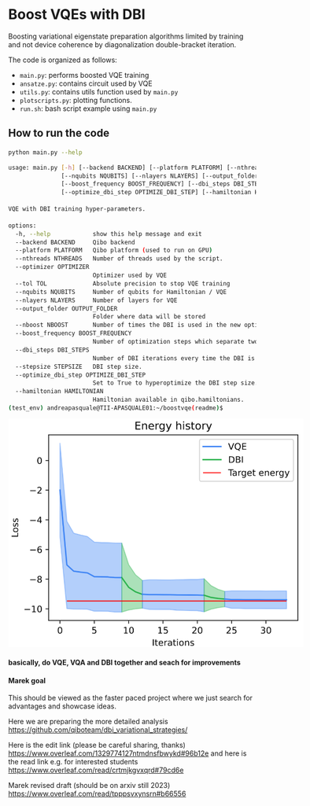 # Boost VQEs with DBI

Boosting variational eigenstate preparation algorithms limited by training and not device coherence by diagonalization double-bracket iteration.

The code is organized as follows:

* `main.py`: performs boosted VQE training
* `ansatze.py`: contains circuit used by VQE
* `utils.py`: contains utils function used by `main.py`
* `plotscripts.py`: plotting functions.
* `run.sh`: bash script example using `main.py`

## How to run the code

```sh
python main.py --help
```

```sh
usage: main.py [-h] [--backend BACKEND] [--platform PLATFORM] [--nthreads NTHREADS] [--optimizer OPTIMIZER] [--tol TOL]
               [--nqubits NQUBITS] [--nlayers NLAYERS] [--output_folder OUTPUT_FOLDER] [--nboost NBOOST]
               [--boost_frequency BOOST_FREQUENCY] [--dbi_steps DBI_STEPS] [--stepsize STEPSIZE]
               [--optimize_dbi_step OPTIMIZE_DBI_STEP] [--hamiltonian HAMILTONIAN]

VQE with DBI training hyper-parameters.

options:
  -h, --help            show this help message and exit
  --backend BACKEND     Qibo backend
  --platform PLATFORM   Qibo platform (used to run on GPU)
  --nthreads NTHREADS   Number of threads used by the script.
  --optimizer OPTIMIZER
                        Optimizer used by VQE
  --tol TOL             Absolute precision to stop VQE training
  --nqubits NQUBITS     Number of qubits for Hamiltonian / VQE
  --nlayers NLAYERS     Number of layers for VQE
  --output_folder OUTPUT_FOLDER
                        Folder where data will be stored
  --nboost NBOOST       Number of times the DBI is used in the new optimization routine. If 1, no optimization is run.
  --boost_frequency BOOST_FREQUENCY
                        Number of optimization steps which separate two DBI boosting calls.
  --dbi_steps DBI_STEPS
                        Number of DBI iterations every time the DBI is called.
  --stepsize STEPSIZE   DBI step size.
  --optimize_dbi_step OPTIMIZE_DBI_STEP
                        Set to True to hyperoptimize the DBI step size.
  --hamiltonian HAMILTONIAN
                        Hamiltonian available in qibo.hamiltonians.
(test_env) andreapasquale@TII-APASQUALE01:~/boostvqe(readme)$

```

<img src="example.png" style="solid #000; max-width:600px; max-height:1000px;">


#### basically, do VQE, VQA and DBI together and seach for improvements

#### Marek goal

This should be viewed as the faster paced project where we just search for advantages and showcase ideas.

Here we are preparing the more detailed analysis
https://github.com/qiboteam/dbi_variational_strategies/

Here is the edit link (please be careful sharing, thanks)
https://www.overleaf.com/1329774127ntmdnsfbwykd#96b12e
and here is the read link e.g. for interested students
https://www.overleaf.com/read/crtmjkgvxqrd#79cd6e

Marek revised draft (should be on arxiv still 2023)
https://www.overleaf.com/read/tpppsvxynsrn#b66556

